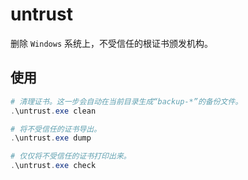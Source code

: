 # untrust

删除 `Windows` 系统上，不受信任的根证书颁发机构。

## 使用

```powershell
# 清理证书。这一步会自动在当前目录生成“backup-*”的备份文件。
.\untrust.exe clean

# 将不受信任的证书导出。
.\untrust.exe dump

# 仅仅将不受信任的证书打印出来。
.\untrust.exe check
```
